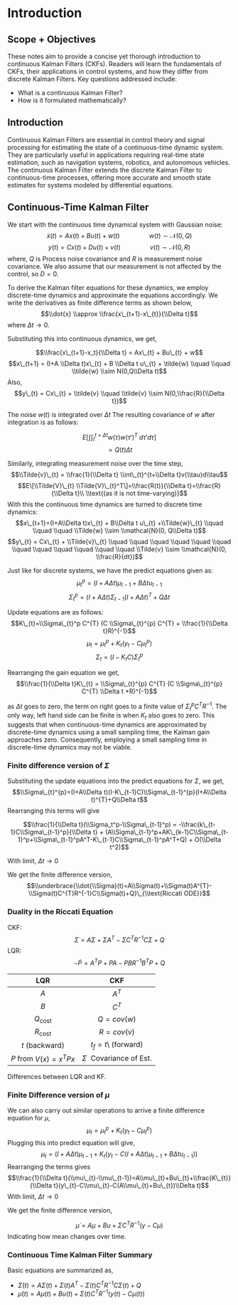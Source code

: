 # Introduction

## Scope + Objectives

These notes aim to provide a concise yet thorough introduction to
continuous Kalman Filters (CKFs). Readers will learn the fundamentals of
CKFs, their applications in control systems, and how they differ from
discrete Kalman Filters. Key questions addressed include:
-   What is a continuous Kalman Filter?
-   How is it formulated mathematically?


## Introduction

Continuous Kalman Filters are essential in control theory and signal
processing for estimating the state of a continuous-time dynamic system.
They are particularly useful in applications requiring real-time state
estimation, such as navigation systems, robotics, and autonomous
vehicles. The continuous Kalman Filter extends the discrete Kalman
Filter to continuous-time processes, offering more accurate and smooth
state estimates for systems modeled by differential equations.

## Continuous-Time Kalman Filter

We start with the continuous time dynamical system with Gaussian noise:
$$\dot{x}(t) = Ax(t) + Bu(t) + w(t)  \quad\quad\quad\quad w(t) \sim \mathcal{N}(0,Q)$$ 
$$y(t) = Cx(t) + Du(t) + v(t) \quad\quad\quad\quad v(t) \sim \mathcal{N}(0,R)$$
where, $Q$ is Process noise covariance and *R* is measurement noise
covariance. We also assume that our measurement is not affected by the
control, so $D = 0$.

To derive the Kalman filter equations for these dynamics, we employ
discrete-time dynamics and approximate the equations accordingly. We
write the derivatives as finite difference terms as shown below,
$$\\dot{x} \\approx \\frac{x\_{t+1}-x\_{t}}{\\Delta t}$$
where $Δt → 0$.

Substituting this into continuous dynamics, we get,

$$\\frac{x\_{t+1}-x_t}{\\Delta t} = Ax\_{t} + Bu\_{t} + w$$
$$x\_{t+1} = (I+A \\Delta t)x\_{t} + B \\Delta t u\_{t} + \tilde{w}  \\quad \\quad \\tilde{w} \\sim N(0,Q\\Delta t)$$
Also,
$$y\_{t} = Cx\_{t} + \\tilde{v} \\quad \\tilde{v} \\sim N(0,\\frac{R}{\\Delta t})$$

The noise $w(t)$ is integrated over $Δt$ The resulting covariance of
$w$ after integration is as follows:

$$E[\int \int_{t}^{t+\Delta t} w(\tau)w(\tau ')^T \; d\tau ' d\tau]$$
$$ = Q(t) \Delta t$$

Similarly, integrating measurement noise over the time step,
$$\\Tilde{v}\_{t} = \\frac{1}{\\Delta t} \\int\_{t}^{t+\\Delta t}v(\\tau)d\\tau$$
$$E\[\\Tilde{V}\_{t} \\Tilde{V}\_{t}^T\]=\\frac{R(t)}{\\Delta t}=\\frac{R}{\\Delta t}\\ \\text{(as it is not time-varying)}$$
With this the continuous time dynamics are turned to discrete time
dynamics:
$$x\_{t+1}=(I+A\\Delta t)x\_{t} + B\\Delta t u\_{t} +\\Tilde{w}\_{t} \\quad \\quad \\quad \\Tilde{w} \\sim \\mathcal{N}(0, Q\\Delta t)$$
$$y\_{t} = Cx\_{t} + \\Tilde{v}\_{t} \\quad \\quad \\quad \\quad \\quad \\quad \\quad \\quad \\quad \\quad \\quad \\quad \\Tilde{v} \\sim \\mathcal{N}(0, \\frac{R}{dt})$$

Just like for discrete systems, we have the predict equations given as:
$$\mu_{t}^{p}=(I+A\Delta t)\mu_{t-1} + B\Delta t u_{t-1}$$
$$\Sigma_{t}^{p}=(I+A\Delta t)\Sigma_{t-1}(I+A\Delta t)^{T}+Q\Delta t$$

Update equations are as follows:
$$K\_{t}=\\Sigma\_{t}^p C^{T} (C \\Sigma\_{t}^{p} C^{T} + \\frac{1}{\\Delta t}R)^{-1}$$
$$\mu_{t}=\mu_{t}^{p}+K_{t}(y_{t}-C\mu_{t}^{p})$$
$$\Sigma_{t}=(I-K_{t}C)\Sigma_{t}^{p}$$

Rearranging the gain equation we get,
$$\\frac{1}{\\Delta t}K\_{t} = \\Sigma\_{t}^{p} C^{T} (C \\Sigma\_{t}^{p} C^{T} \\Delta t +R)^{-1}$$

as $\Delta t$ goes to zero, the term on right goes to a finite value of $\Sigma_{t}^{p} C^{T} R^{-1}$. The only way, left hand side can be finite is when $K_t$ also goes to zero.
This suggests that when continuous-time dynamics are approximated by
discrete-time dynamics using a small sampling time, the Kalman gain
approaches zero. Consequently, employing a small sampling time in
discrete-time dynamics may not be viable.

### Finite difference version of $Σ$

Substituting the update equations into the predict equations for *Σ*, we
get,
$$\\Sigma\_{t}^{p}=(I+A\\Delta t)(I-K\_{t-1}C)\\Sigma\_{t-1}^{p}(I+A\\Delta t)^{T}+Q\\Delta t$$
Rearranging this terms will give

$$\\frac{1}{\\Delta t}(\\Sigma_t^p-\\Sigma\_{t-1}^p) = -\\frac{k\_{t-1}C\\Sigma\_{t-1}^p}{\\Delta t} + (A\\Sigma\_{t-1}^p+AK\_{k-1}C\\Sigma\_{t-1}^p+\\Sigma\_{t-1}^pA^T-K\_{t-1}C\\Sigma\_{t-1}^pA^T+Q) + O(\\Delta t^2)$$

With limit, $Δt → 0$

We get the finite difference version,
$$\\underbrace{\\dot{\\Sigma}(t)=A\\Sigma(t)+\\Sigma(t)A^{T}-\\Sigma(t)C^{T}R^{-1}C\\Sigma(t)+Q}\_{\\text{Riccati ODE}}$$

### Duality in the Riccati Equation

CKF: 
$$\dot{\Sigma}=A\Sigma+\Sigma A^{T}-\Sigma C^{T}R^{-1}C\Sigma+Q$$
LQR:  
$$-\dot{P}=A^{T} P+P A-P B R^{-1} B^{T} P+Q$$

|                   **LQR**                   |              **CKF**              |
|:-------------------------------------------:|:---------------------------------:|
|                     $A$                     |             $A^{T}$               |
|                     $B$                     |             $C^{T}$               |
|             $Q_{\text{cost}}$               |           $Q=cov(w)$              |
|             $R_{\text{cost}}$              |             $R=cov(v)$             |
|               $t$ (backward)                | $t_{f}=t$\ (forward)              |
| $P$ from $V(x)=x^{T}Px$ |      $Σ$  Covariance of Est.      |

Differences between LQR and KF.

### Finite Difference version of *μ*

We can also carry out similar operations to arrive a finite difference equation for $\mu$,
$$\mu_{t} = \mu_{t}^{p} + K_{t}(y_{t}-C\mu_{t}^{p})$$
Plugging this into predict equation will give,
$$\mu_{t}=(I+A\Delta t)\mu_{t-1}+K_{t}(y_{t}-C(I+A\Delta t)\mu_{t-1} + B\Delta tu_{t-1}))$$
Rearranging the terms gives
$$\\frac{1}{\\Delta t}(\\mu\_{t}-\\mu\_{t-1})=A\\mu\_{t}+Bu\_{t}+\\frac{K\_{t}}{\\Delta t}(y\_{t}-C\\mu\_{t}-C(A\\mu\_{t}+Bu\_{t})\\Delta t)$$
With limit, $Δt → 0$

We get the finite difference version,

$$\dot{\mu} = A\mu+Bu+\Sigma C^{T}R^{-1}(y-C\mu)$$
Indicating how mean changes over time.

### Continuous Time Kalman Filter Summary

Basic equations are summarized as,
-    $\dot{\Sigma}(t)=A\Sigma(t)+\Sigma(t)A^{T}-\Sigma(t)C^{T}R^{-1}C\Sigma(t)+Q$
-   $\dot{\mu}(t) = A\mu(t)+Bu(t)+\Sigma(t) C^{T}R^{-1}(y(t)-C\mu(t))$

